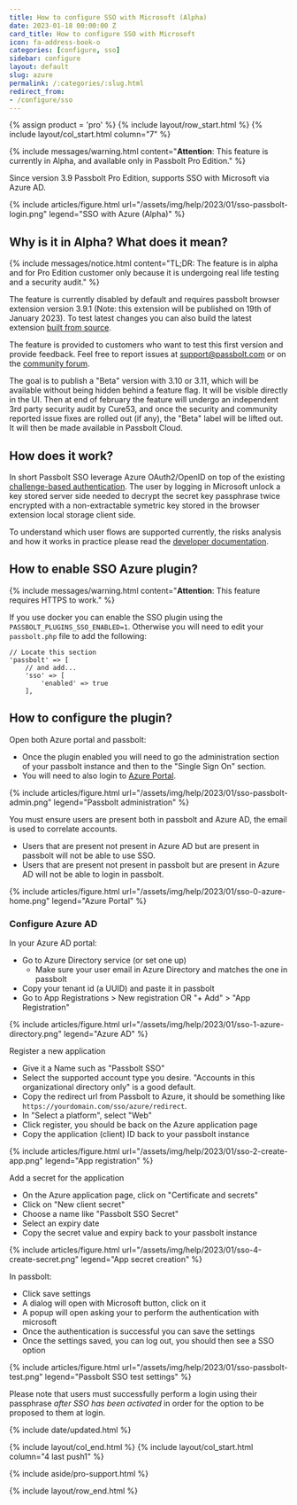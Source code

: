 ```yaml
---
title: How to configure SSO with Microsoft (Alpha)
date: 2023-01-18 00:00:00 Z
card_title: How to configure SSO with Microsoft
icon: fa-address-book-o
categories: [configure, sso]
sidebar: configure
layout: default
slug: azure
permalink: /:categories/:slug.html
redirect_from:
- /configure/sso
---
```


{% assign product = 'pro' %}
{% include layout/row_start.html %}
{% include layout/col_start.html column="7" %}

{% include messages/warning.html
content="**Attention**: This feature is currently in Alpha, and available only in Passbolt Pro Edition."
%}

Since version 3.9 Passbolt Pro Edition, supports SSO with Microsoft via Azure AD. 

{% include articles/figure.html
url="/assets/img/help/2023/01/sso-passbolt-login.png"
legend="SSO with Azure (Alpha)"
%}

## Why is it in Alpha? What does it mean?

{% include messages/notice.html
content="TL;DR: The feature is in alpha and for Pro Edition customer only because it is undergoing real life testing and
a security audit."
%}

The feature is currently disabled by default and requires passbolt browser extension version
3.9.1 (Note: this extension will be published on 19th of January 2023). To test latest changes you can also build the 
latest extension [built from source](https://github.com/passbolt/browser_extension).

The feature is provided to customers who want to test this first version and provide feedback. Feel free to report
issues at [support@passbolt.com](mailto:support@passbolt.com) or on the [community forum](https://community.passbolt.com).

The goal is to publish a "Beta" version with 3.10 or 3.11, which will be available without being hidden behind a 
feature flag. It will be visible directly in the UI. Then at end of february the feature will undergo an independent 
3rd party security audit by Cure53, and once the security and  community reported issue fixes are rolled out (if any), 
the "Beta" label will be lifted out. It will then be made available in Passbolt Cloud.

## How does it work?

In short Passbolt SSO leverage Azure OAuth2/OpenID on top of the existing [challenge-based authentication](/api/authentication).
The user by logging in Microsoft unlock a key stored server side needed to decrypt the secret key passphrase twice encrypted
with a non-extractable symetric key stored in the browser extension local storage client side. 

To understand which user flows are supported currently, the risks analysis and how it works in practice please read the 
[developer documentation](https://docs.google.com/document/d/1S58TonJ2uXwkaKl7WwLzTzmwJGiSJdhlqP-xbmxFBd0/edit#heading=h.5z0ujk6vpr1j).

## How to enable SSO Azure plugin?

{% include messages/warning.html
content="**Attention**: This feature requires HTTPS to work."
%}

If you use docker you can enable the SSO plugin using the `PASSBOLT_PLUGINS_SSO_ENABLED=1`. Otherwise you will need
to edit your `passbolt.php` file to add the following:
```
// Locate this section
'passbolt' => [
    // and add...
    'sso' => [
        'enabled' => true
    ],
```

## How to configure the plugin?

Open both Azure portal and passbolt:
- Once the plugin enabled you will need to go the administration section of your passbolt instance and then to the "Single Sign On" section. 
- You will need to also login to [Azure Portal](https://portal.azure.com).

{% include articles/figure.html
url="/assets/img/help/2023/01/sso-passbolt-admin.png"
legend="Passbolt administration"
%}

You must ensure users are present both in passbolt and Azure AD, the email is used to correlate accounts.
- Users that are present not present in Azure AD but are present in passbolt will not be able to use SSO.
- Users that are present not present in passbolt but are present in Azure AD will not be able to login in passbolt.

{% include articles/figure.html
url="/assets/img/help/2023/01/sso-0-azure-home.png"
legend="Azure Portal"
%}

### Configure Azure AD
In your Azure AD portal:
- Go to Azure Directory service (or set one up)
  - Make sure your user email in Azure Directory and matches the one in passbolt
- Copy your tenant id (a UUID) and paste it in passbolt
- Go to App Registrations > New registration OR "+ Add" > "App Registration"

{% include articles/figure.html
url="/assets/img/help/2023/01/sso-1-azure-directory.png"
legend="Azure AD"
%}

Register a new application
- Give it a Name such as "Passbolt SSO"
- Select the supported account type you desire. "Accounts in this organizational directory only" is a good default.
- Copy the redirect url from Passbolt to Azure, it should be something like `https://yourdomain.com/sso/azure/redirect`.
- In "Select a platform", select "Web"
- Click register, you should be back on the Azure application page
- Copy the application (client) ID back to your passbolt instance

{% include articles/figure.html
url="/assets/img/help/2023/01/sso-2-create-app.png"
legend="App registration"
%}

Add a secret for the application
- On the Azure application page, click on "Certificate and secrets"
- Click on "New client secret"
- Choose a name like "Passbolt SSO Secret"
- Select an expiry date
- Copy the secret value and expiry back to your passbolt instance

{% include articles/figure.html
url="/assets/img/help/2023/01/sso-4-create-secret.png"
legend="App secret creation"
%}

In passbolt:
- Click save settings
- A dialog will open with Microsoft button, click on it
- A popup will open asking your to perform the authentication with microsoft
- Once the authentication is successful you can save the settings
- Once the settings saved, you can log out, you should then see a SSO option

{% include articles/figure.html
url="/assets/img/help/2023/01/sso-passbolt-test.png"
legend="Passbolt SSO test settings"
%}

Please note that users must successfully perform a login using their passphrase *after SSO has been activated*
in order for the option to be proposed to them at login. 

{% include date/updated.html %}

{% include layout/col_end.html %}
{% include layout/col_start.html column="4 last push1" %}

{% include aside/pro-support.html %}

{% include layout/row_end.html %}
